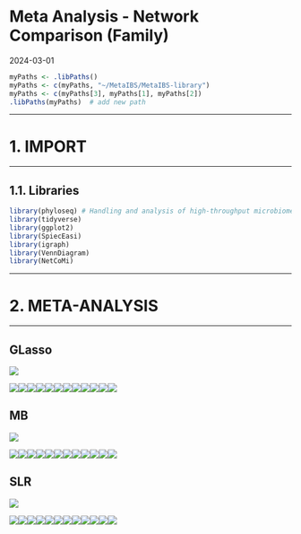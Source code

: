 Meta Analysis - Network Comparison (Family)
================
2024-03-01

``` r
myPaths <- .libPaths()
myPaths <- c(myPaths, "~/MetaIBS/MetaIBS-library")
myPaths <- c(myPaths[3], myPaths[1], myPaths[2])
.libPaths(myPaths)  # add new path
```

------------------------------------------------------------------------

# 1. IMPORT

------------------------------------------------------------------------

## 1.1. Libraries

``` r
library(phyloseq) # Handling and analysis of high-throughput microbiome census data.
library(tidyverse)
library(ggplot2)
library(SpiecEasi)
library(igraph)
library(VennDiagram)
library(NetCoMi)
```

------------------------------------------------------------------------

# 2. META-ANALYSIS

------------------------------------------------------------------------

## GLasso

![](~/MetaIBS/outputs/network-comparison/Individual/plots/Family/meta-analysis-glasso-1.png)<!-- -->

![](~/MetaIBS/outputs/network-comparison/Individual/plots/Family/single-network-glasso-1.png)<!-- -->![](~/MetaIBS/outputs/network-comparison/Individual/plots/Family/single-network-glasso-2.png)<!-- -->![](~/MetaIBS/outputs/network-comparison/Individual/plots/Family/single-network-glasso-3.png)<!-- -->![](~/MetaIBS/outputs/network-comparison/Individual/plots/Family/single-network-glasso-4.png)<!-- -->![](~/MetaIBS/outputs/network-comparison/Individual/plots/Family/single-network-glasso-5.png)<!-- -->![](~/MetaIBS/outputs/network-comparison/Individual/plots/Family/single-network-glasso-6.png)<!-- -->![](~/MetaIBS/outputs/network-comparison/Individual/plots/Family/single-network-glasso-7.png)<!-- -->![](~/MetaIBS/outputs/network-comparison/Individual/plots/Family/single-network-glasso-8.png)<!-- -->![](~/MetaIBS/outputs/network-comparison/Individual/plots/Family/single-network-glasso-9.png)<!-- -->![](~/MetaIBS/outputs/network-comparison/Individual/plots/Family/single-network-glasso-10.png)<!-- -->![](~/MetaIBS/outputs/network-comparison/Individual/plots/Family/single-network-glasso-11.png)<!-- -->![](~/MetaIBS/outputs/network-comparison/Individual/plots/Family/single-network-glasso-12.png)<!-- -->

## MB

![](~/MetaIBS/outputs/network-comparison/Individual/plots/Family/meta-analysis-mb-1.png)<!-- -->

![](~/MetaIBS/outputs/network-comparison/Individual/plots/Family/single-network-mb-1.png)<!-- -->![](~/MetaIBS/outputs/network-comparison/Individual/plots/Family/single-network-mb-2.png)<!-- -->![](~/MetaIBS/outputs/network-comparison/Individual/plots/Family/single-network-mb-3.png)<!-- -->![](~/MetaIBS/outputs/network-comparison/Individual/plots/Family/single-network-mb-4.png)<!-- -->![](~/MetaIBS/outputs/network-comparison/Individual/plots/Family/single-network-mb-5.png)<!-- -->![](~/MetaIBS/outputs/network-comparison/Individual/plots/Family/single-network-mb-6.png)<!-- -->![](~/MetaIBS/outputs/network-comparison/Individual/plots/Family/single-network-mb-7.png)<!-- -->![](~/MetaIBS/outputs/network-comparison/Individual/plots/Family/single-network-mb-8.png)<!-- -->![](~/MetaIBS/outputs/network-comparison/Individual/plots/Family/single-network-mb-9.png)<!-- -->![](~/MetaIBS/outputs/network-comparison/Individual/plots/Family/single-network-mb-10.png)<!-- -->![](~/MetaIBS/outputs/network-comparison/Individual/plots/Family/single-network-mb-11.png)<!-- -->![](~/MetaIBS/outputs/network-comparison/Individual/plots/Family/single-network-mb-12.png)<!-- -->

## SLR

![](~/MetaIBS/outputs/network-comparison/Individual/plots/Family/meta-analysis-slr-1.png)<!-- -->

![](~/MetaIBS/outputs/network-comparison/Individual/plots/Family/single-network-slr-1.png)<!-- -->![](~/MetaIBS/outputs/network-comparison/Individual/plots/Family/single-network-slr-2.png)<!-- -->![](~/MetaIBS/outputs/network-comparison/Individual/plots/Family/single-network-slr-3.png)<!-- -->![](~/MetaIBS/outputs/network-comparison/Individual/plots/Family/single-network-slr-4.png)<!-- -->![](~/MetaIBS/outputs/network-comparison/Individual/plots/Family/single-network-slr-5.png)<!-- -->![](~/MetaIBS/outputs/network-comparison/Individual/plots/Family/single-network-slr-6.png)<!-- -->![](~/MetaIBS/outputs/network-comparison/Individual/plots/Family/single-network-slr-7.png)<!-- -->![](~/MetaIBS/outputs/network-comparison/Individual/plots/Family/single-network-slr-8.png)<!-- -->![](~/MetaIBS/outputs/network-comparison/Individual/plots/Family/single-network-slr-9.png)<!-- -->![](~/MetaIBS/outputs/network-comparison/Individual/plots/Family/single-network-slr-10.png)<!-- -->![](~/MetaIBS/outputs/network-comparison/Individual/plots/Family/single-network-slr-11.png)<!-- -->![](~/MetaIBS/outputs/network-comparison/Individual/plots/Family/single-network-slr-12.png)<!-- -->

